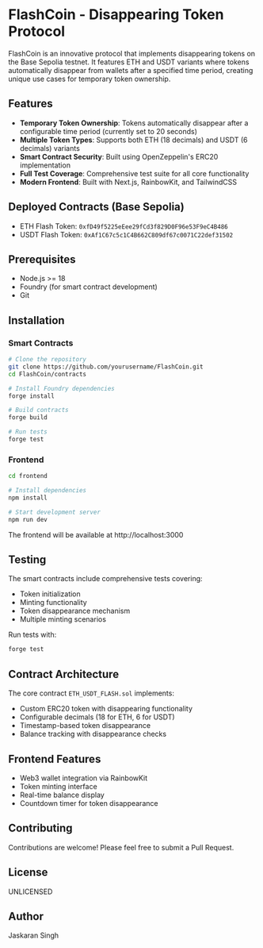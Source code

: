 # FlashCoin - Disappearing Token Protocol

FlashCoin is an innovative protocol that implements disappearing tokens on the Base Sepolia testnet. It features ETH and USDT variants where tokens automatically disappear from wallets after a specified time period, creating unique use cases for temporary token ownership.

## Features

- **Temporary Token Ownership**: Tokens automatically disappear after a configurable time period (currently set to 20 seconds)
- **Multiple Token Types**: Supports both ETH (18 decimals) and USDT (6 decimals) variants
- **Smart Contract Security**: Built using OpenZeppelin's ERC20 implementation
- **Full Test Coverage**: Comprehensive test suite for all core functionality
- **Modern Frontend**: Built with Next.js, RainbowKit, and TailwindCSS

## Deployed Contracts (Base Sepolia)

- ETH Flash Token: `0xfD49f5225eEee29fCd3f829D0F96e53F9eC4B486`
- USDT Flash Token: `0xAf1C67c5c1C4B662C809df67c0071C22def31502`

## Prerequisites

- Node.js >= 18
- Foundry (for smart contract development)
- Git

## Installation

### Smart Contracts

```bash
# Clone the repository
git clone https://github.com/yourusername/FlashCoin.git
cd FlashCoin/contracts

# Install Foundry dependencies
forge install

# Build contracts
forge build

# Run tests
forge test
```

### Frontend

```bash
cd frontend

# Install dependencies
npm install

# Start development server
npm run dev
```

The frontend will be available at http://localhost:3000

## Testing

The smart contracts include comprehensive tests covering:

- Token initialization
- Minting functionality
- Token disappearance mechanism
- Multiple minting scenarios

Run tests with:

```bash
forge test
```

## Contract Architecture

The core contract `ETH_USDT_FLASH.sol` implements:

- Custom ERC20 token with disappearing functionality
- Configurable decimals (18 for ETH, 6 for USDT)
- Timestamp-based token disappearance
- Balance tracking with disappearance checks

## Frontend Features

- Web3 wallet integration via RainbowKit
- Token minting interface
- Real-time balance display
- Countdown timer for token disappearance

## Contributing

Contributions are welcome! Please feel free to submit a Pull Request.

## License

UNLICENSED

## Author

Jaskaran Singh
